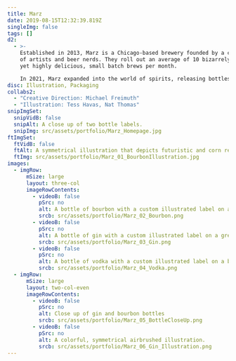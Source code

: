 ```yaml
---
title: Marz
date: 2019-08-15T12:32:39.819Z
singleImg: false
tags: []
d2:
  - >-
    Established in 2013, Marz is a Chicago-based brewery founded by a collective
    of artists and beer nerds. They roll out an average of 10 bizarrely unique,
    yet highly delicious, small batch brews per month. 

    In 2021, Marz expanded into the world of spirits, releasing bottles of bourbon, vodka, and gin, each featuring custom illustrations that cleverly complement the pun-inspired names. Bourbon of the Future imagines a futuristic world centered around corn, bourbon's key ingredient. Fellowship of the Gin takes a more abstract approach, incorporating a symmetrical airbrushed pattern. Lastly, Society of the Vodka, created in collaboration with Nat Thomas, draws on imagery of secret societies to craft intricate, layered designs.
disc: Illustration, Packaging
collabs2:
  - "Creative Direction: Michael Freimuth"
  - "Illustration: Tess Havas, Nat Thomas"
snipImgSet:
  snipVidB: false
  snipAlt: A close up of two bottle labels.
  snipImg: src/assets/portfolio/Marz_Homepage.jpg
ftImgSet:
  ftVidB: false
  ftAlt: A symmetrical illustration that depicts futuristic and corn related elements.
  ftImg: src/assets/portfolio/Marz_01_BourbonIllustration.jpg
images:
  - imgRow:
      mSize: large
      layout: three-col
      imageRowContents:
        - videoB: false
          pSrc: no
          alt: A bottle of bourbon with a custom illustrated label on a pink background.
          srcb: src/assets/portfolio/Marz_02_Bourbon.png
        - videoB: false
          pSrc: no
          alt: A bottle of gin with a custom illustrated label on a green background.
          srcb: src/assets/portfolio/Marz_03_Gin.png
        - videoB: false
          pSrc: no
          alt: A bottle of vodka with a custom illustrated label on a blue background.
          srcb: src/assets/portfolio/Marz_04_Vodka.png
  - imgRow:
      mSize: large
      layout: two-col-even
      imageRowContents:
        - videoB: false
          pSrc: no
          alt: Close up of gin and bourbon bottles
          srcb: src/assets/portfolio/Marz_05_BottleCloseUp.png
        - videoB: false
          pSrc: no
          alt: A colorful, symmetrical airbrushed illustration.
          srcb: src/assets/portfolio/Marz_06_Gin_Illustration.png
---
```

